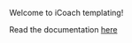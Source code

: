Welcome to iCoach templating!

Read the documentation [here](https://github.com/schaman/icoach-templating/wiki)
